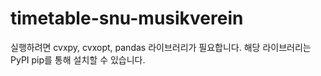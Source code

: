 # timetable-snu-musikverein
실행하려면 cvxpy, cvxopt, pandas 라이브러리가 필요합니다.
해당 라이브러리는 PyPI pip를 통해 설치할 수 있습니다.
